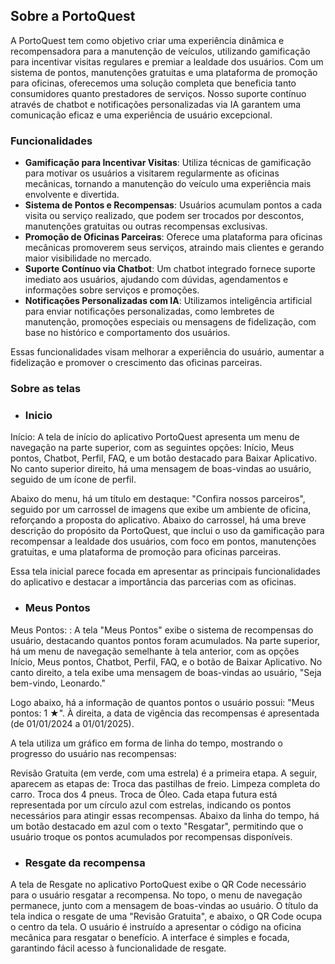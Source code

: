 ## Sobre a PortoQuest

A PortoQuest tem como objetivo criar uma experiência dinâmica e recompensadora para a manutenção de veículos, utilizando gamificação para incentivar visitas regulares e premiar a lealdade dos usuários. Com um sistema de pontos, manutenções gratuitas e uma plataforma de promoção para oficinas, oferecemos uma solução completa que beneficia tanto consumidores quanto prestadores de serviços. Nosso suporte contínuo através de chatbot e notificações personalizadas via IA garantem uma comunicação eficaz e uma experiência de usuário excepcional.

### Funcionalidades

- **Gamificação para Incentivar Visitas**: Utiliza técnicas de gamificação para motivar os usuários a visitarem regularmente as oficinas mecânicas, tornando a manutenção do veículo uma experiência mais envolvente e divertida.
- **Sistema de Pontos e Recompensas**: Usuários acumulam pontos a cada visita ou serviço realizado, que podem ser trocados por descontos, manutenções gratuitas ou outras recompensas exclusivas.
- **Promoção de Oficinas Parceiras**: Oferece uma plataforma para oficinas mecânicas promoverem seus serviços, atraindo mais clientes e gerando maior visibilidade no mercado.
- **Suporte Contínuo via Chatbot**: Um chatbot integrado fornece suporte imediato aos usuários, ajudando com dúvidas, agendamentos e informações sobre serviços e promoções.
- **Notificações Personalizadas com IA**: Utilizamos inteligência artificial para enviar notificações personalizadas, como lembretes de manutenção, promoções especiais ou mensagens de fidelização, com base no histórico e comportamento dos usuários.

Essas funcionalidades visam melhorar a experiência do usuário, aumentar a fidelização e promover o crescimento das oficinas parceiras.

### Sobre as telas

- ### Inicio

Início: A tela de início do aplicativo PortoQuest apresenta um menu de navegação na parte superior, com as seguintes opções: Início, Meus pontos, Chatbot, Perfil, FAQ, e um botão destacado para Baixar Aplicativo. No canto superior direito, há uma mensagem de boas-vindas ao usuário, seguido de um ícone de perfil.

Abaixo do menu, há um título em destaque: "Confira nossos parceiros", seguido por um carrossel de imagens que exibe um ambiente de oficina, reforçando a proposta do aplicativo. Abaixo do carrossel, há uma breve descrição do propósito da PortoQuest, que inclui o uso da gamificação para recompensar a lealdade dos usuários, com foco em pontos, manutenções gratuitas, e uma plataforma de promoção para oficinas parceiras.

Essa tela inicial parece focada em apresentar as principais funcionalidades do aplicativo e destacar a importância das parcerias com as oficinas.

- ### Meus Pontos

Meus Pontos: : A tela "Meus Pontos" exibe o sistema de recompensas do usuário, destacando quantos pontos foram acumulados. Na parte superior, há um menu de navegação semelhante à tela anterior, com as opções Início, Meus pontos, Chatbot, Perfil, FAQ, e o botão de Baixar Aplicativo. No canto direito, a tela exibe uma mensagem de boas-vindas ao usuário, "Seja bem-vindo, Leonardo."

Logo abaixo, há a informação de quantos pontos o usuário possui: "Meus pontos: 1 ★". À direita, a data de vigência das recompensas é apresentada (de 01/01/2024 a 01/01/2025).

A tela utiliza um gráfico em forma de linha do tempo, mostrando o progresso do usuário nas recompensas:

Revisão Gratuita (em verde, com uma estrela) é a primeira etapa.
A seguir, aparecem as etapas de:
Troca das pastilhas de freio.
Limpeza completa do carro.
Troca dos 4 pneus.
Troca de Óleo. Cada etapa futura está representada por um círculo azul com estrelas, indicando os pontos necessários para atingir essas recompensas.
Abaixo da linha do tempo, há um botão destacado em azul com o texto "Resgatar", permitindo que o usuário troque os pontos acumulados por recompensas disponíveis.

- ### Resgate da recompensa

A tela de Resgate no aplicativo PortoQuest exibe o QR Code necessário para o usuário resgatar a recompensa. No topo, o menu de navegação permanece, junto com a mensagem de boas-vindas ao usuário. O título da tela indica o resgate de uma "Revisão Gratuita", e abaixo, o QR Code ocupa o centro da tela. O usuário é instruído a apresentar o código na oficina mecânica para resgatar o benefício. A interface é simples e focada, garantindo fácil acesso à funcionalidade de resgate.
